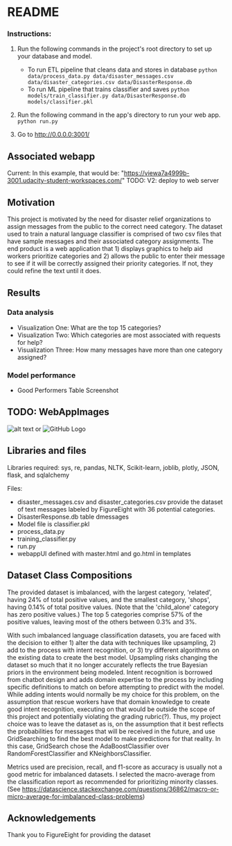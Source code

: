 ﻿# README

### Instructions:
1. Run the following commands in the project's root directory to set up your database and model.

    - To run ETL pipeline that cleans data and stores in database
        `python data/process_data.py data/disaster_messages.csv data/disaster_categories.csv data/DisasterResponse.db`
    - To run ML pipeline that trains classifier and saves
        `python models/train_classifier.py data/DisasterResponse.db models/classifier.pkl`

2. Run the following command in the app's directory to run your web app.
    `python run.py`

3. Go to http://0.0.0.0:3001/

## Associated webapp

Current: In this example, that would be: "https://viewa7a4999b-3001.udacity-student-workspaces.com/"
TODO: V2: deploy to web server

## Motivation

This project is motivated by the need for disaster relief organizations to assign messages from the public to the correct need category.  The dataset used to train a natural language classifier is comprised of two csv files that have sample messages and their associated category assignments.  The end product is a web application that 1) displays graphics to help aid workers prioritize categories and 2) allows the public to enter their message to see if it will be correctly assigned their priority categories. If not, they could refine the text until it does.

## Results
### Data analysis
* Visualization One: What are the top 15 categories?
* Visualization Two: Which categories are most associated with requests for help?
* Visualization Three: How many messages have more than one category assigned?
### Model performance
* Good Performers Table Screenshot


## TODO: WebAppImages
![alt text](https://github.com/lisaquera/disaster_data/blob/[branch]/image.jpg?raw=true)
or
![GitHub Logo](/images/logo.png)

## Libraries and files
Libraries required: sys, re, pandas, NLTK, Scikit-learn, joblib, plotly, JSON,
flask, and sqlalchemy

Files:
* disaster_messages.csv and disaster_categories.csv provide the dataset of text messages labeled by FigureEight with 36 potential categories.
* DisasterResponse.db table dmessages
* Model file is classifier.pkl
* process_data.py
* training_classifier.py
* run.py
* webappUI defined with master.html and go.html in templates


## Dataset Class Compositions
The provided dataset is imbalanced, with the largest category, 'related', having 24% of total positive values, and the smallest category, 'shops', having 0.14% of total positive values. (Note that the 'child_alone' category has zero positive values.)  The top 5 categories comprise 57% of the positive values, leaving most of the others between 0.3% and 3%.

With such imbalanced language classification datasets, you are faced with the decision to either 1) alter the data with techniques like upsampling, 2) add to the process with intent recognition, or 3) try different algorithms on the existing data to create the best model. Upsampling risks changing the dataset so much that it no longer accurately reflects the true Bayesian priors in the environment being modeled. Intent recognition is borrowed from chatbot design and adds domain expertise to the process by including specific definitions to match on before attempting to predict with the model. While adding intents would normally be my choice for this problem, on the assumption that rescue workers have that domain knowledge to create good intent recognition, executing on that would be outside the scope of this project and potentially violating the grading rubric(?). Thus, my project choice was to leave the dataset as is, on the assumption that it best reflects the probabilities for messages that will be received in the future, and use GridSearching to find the best model to make predictions for that reality. In this case, GridSearch chose the AdaBoostClassifier over RandomForestClassifier and KNeighborsClassifier.

Metrics used are precision, recall, and f1-score as accuracy is usually not a good metric for imbalanced datasets. I selected the macro-average from the classification report as recommended for prioritizing minority classes.
(See https://datascience.stackexchange.com/questions/36862/macro-or-micro-average-for-imbalanced-class-problems)


## Acknowledgements
Thank you to FigureEight for providing the dataset
